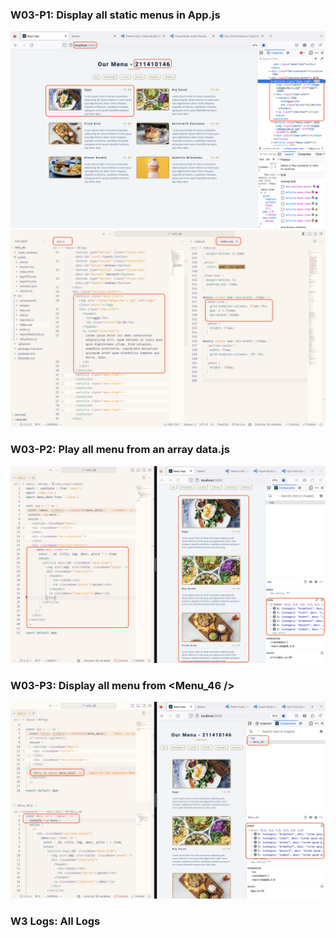 ### W03-P1: Display all static menus in App.js

![W01-P1-1](./W03-P1-1.png)
![W01-P1-2](./W03-P1-2.png)

### W03-P2: Play all menu from an array data.js
![W03-P2](./W03-p2.png)

### W03-P3: Display all menu from <Menu_46 />

![W03-P3](./W03-P3.png)

### W3 Logs: All Logs

